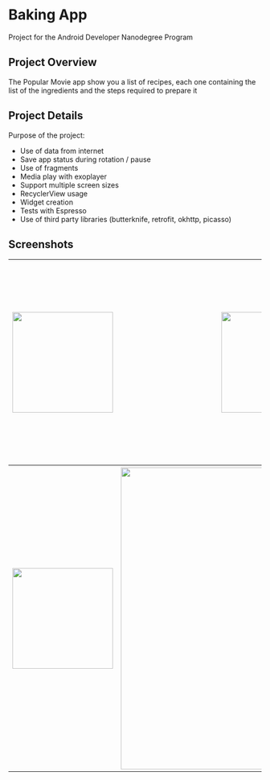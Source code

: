 # Baking App
Project for the Android Developer Nanodegree Program
## Project Overview
The Popular Movie app show you a list of recipes, each one containing the list of the ingredients and the steps required to prepare it

## Project Details
Purpose of the project:
- Use of data from internet
- Save app status during rotation / pause
- Use of fragments
- Media play with exoplayer
- Support multiple screen sizes
- RecyclerView usage
- Widget creation
- Tests with Espresso
- Use of third party libraries (butterknife, retrofit, okhttp, picasso)

## Screenshots

<table style="width:100%">
  <tr>
    <th><img src="https://user-images.githubusercontent.com/36500094/39081812-50139170-4548-11e8-9be0-6ae071f33411.jpg" width="200"/></th>
    <th><img src="https://user-images.githubusercontent.com/36500094/39081817-5c1660e2-4548-11e8-9f01-1449a2e3ef74.jpg" width="200"/></th>
    <th><img src="https://user-images.githubusercontent.com/36500094/39081822-67b9bd54-4548-11e8-960a-2bd9516ab3c6.jpg" width="400"/></th>
  </tr>
  <tr> 
    <th><img src="https://user-images.githubusercontent.com/36500094/39081827-7782e102-4548-11e8-92d3-d0dc8053baa7.jpg" width="200"/></th>
    <th><img src="https://user-images.githubusercontent.com/36500094/39081831-81abf312-4548-11e8-925d-b5801b5834e5.jpg" width="600"/></th>

  </tr>
</table>


